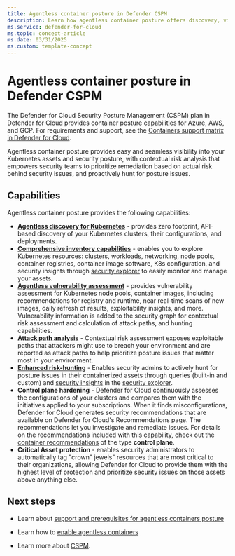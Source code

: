 ```yaml
---
title: Agentless container posture in Defender CSPM
description: Learn how agentless container posture offers discovery, visibility, and vulnerability assessment for containers without installing a sensor on your machines.
ms.service: defender-for-cloud
ms.topic: concept-article
ms.date: 03/31/2025
ms.custom: template-concept
---
```


# Agentless container posture in Defender CSPM

The Defender for Cloud Security Posture Management (CSPM) plan in Defender for Cloud provides container posture capabilities for Azure, AWS, and GCP. For requirements and support, see the [Containers support matrix in Defender for Cloud](support-matrix-defender-for-containers.md).

Agentless container posture provides easy and seamless visibility into your Kubernetes assets and security posture, with contextual risk analysis that empowers security teams to prioritize remediation based on actual risk behind security issues, and proactively hunt for posture issues.

## Capabilities

Agentless container posture provides the following capabilities:

- **[Agentless discovery for Kubernetes](defender-for-containers-enable.md#enablement-method-per-capability)** - provides zero footprint, API-based discovery of your Kubernetes clusters, their configurations, and deployments.
- **[Comprehensive inventory capabilities](how-to-manage-cloud-security-explorer.md#build-a-query)** - enables you to explore Kubernetes resources: clusters, workloads, networking, node pools, container registries, container image software, K8s configuration, and security insights through [security explorer](how-to-manage-cloud-security-explorer.md#build-a-query) to easily monitor and manage your assets.
- **[Agentless vulnerability assessment](agentless-vulnerability-assessment-azure.md)** - provides vulnerability assessment for Kubernetes node pools, container images, including recommendations for registry and runtime, near real-time scans of new images, daily refresh of results, exploitability insights, and more. Vulnerability information is added to the security graph for contextual risk assessment and calculation of attack paths, and hunting capabilities.
- **[Attack path analysis](concept-attack-path.md)** - Contextual risk assessment exposes exploitable paths that attackers might use to breach your environment and are reported as attack paths to help prioritize posture issues that matter most in your environment.
- **[Enhanced risk-hunting](how-to-manage-cloud-security-explorer.md)** - Enables security admins to actively hunt for posture issues in their containerized assets through queries (built-in and custom) and [security insights](attack-path-reference.md#insights) in the [security explorer](how-to-manage-cloud-security-explorer.md).
- **Control plane hardening** - Defender for Cloud continuously assesses the configurations of your clusters and compares them with the initiatives applied to your subscriptions. When it finds misconfigurations, Defender for Cloud generates security recommendations that are available on Defender for Cloud's Recommendations page. The recommendations let you investigate and remediate issues. For details on the recommendations included with this capability, check out the [container recommendations](recommendations-reference-container.md) of the type **control plane**.
- **Critical Asset protection** - enables security administrators to automatically tag "crown" jewels" resources that are most critical to their organizations, allowing Defender for Cloud to provide them with the highest level of protection and prioritize security issues on those assets above anything else.

## Next steps

- Learn about [support and prerequisites for agentless containers posture](support-matrix-defender-for-containers.md)

- Learn how to [enable agentless containers](how-to-enable-agentless-containers.md)

- Learn more about [CSPM](concept-cloud-security-posture-management.md).
